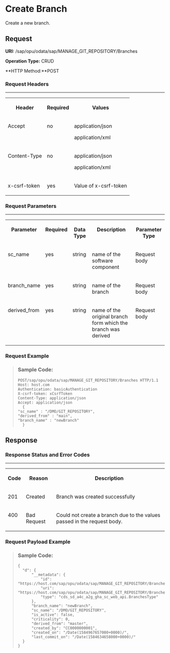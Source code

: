 <!-- loioa9ce22e685144dc88894067ead3b2778 -->

# Create Branch

Create a new branch.



<a name="loioa9ce22e685144dc88894067ead3b2778__section_u2x_zs4_bpb"/>

## Request

**URI:** /sap/opu/odata/sap/MANAGE\_GIT\_REPOSITORY/Branches

**Operation Type:** CRUD

**HTTP Method:**POST



### Request Headers

****


<table>
<tr>
<th valign="top">

Header

</th>
<th valign="top">

Required

</th>
<th valign="top">

Values

</th>
</tr>
<tr>
<td valign="top">

Accept

</td>
<td valign="top">

no

</td>
<td valign="top">

application/json

application/xml

</td>
</tr>
<tr>
<td valign="top">

Content-Type

</td>
<td valign="top">

no

</td>
<td valign="top">

application/json

application/xml

</td>
</tr>
<tr>
<td valign="top">

x-csrf-token

</td>
<td valign="top">

yes

</td>
<td valign="top">

Value of x-csrf-token

</td>
</tr>
</table>



### Request Parameters

****


<table>
<tr>
<th valign="top">

Parameter

</th>
<th valign="top">

Required

</th>
<th valign="top">

Data Type

</th>
<th valign="top">

Description

</th>
<th valign="top">

Parameter Type

</th>
</tr>
<tr>
<td valign="top">

sc\_name

</td>
<td valign="top">

yes

</td>
<td valign="top">

string

</td>
<td valign="top">

name of the software component

</td>
<td valign="top">

Request body

</td>
</tr>
<tr>
<td valign="top">

branch\_name

</td>
<td valign="top">

yes

</td>
<td valign="top">

string

</td>
<td valign="top">

name of the branch

</td>
<td valign="top">

Request body

</td>
</tr>
<tr>
<td valign="top">

derived\_from

</td>
<td valign="top">

yes

</td>
<td valign="top">

string

</td>
<td valign="top">

name of the original branch form which the branch was derived

</td>
<td valign="top">

Request body

</td>
</tr>
</table>



### Request Example

> ### Sample Code:  
> ```
> POST/sap/opu/odata/sap/MANAGE_GIT_REPOSITORY/Branches HTTP/1.1
> Host: host.com
> Authentication: basicAuthentication
> X-csrf-token: xCsrfToken
> Content-Type: application/json
> Accept: application/json
> 	{
> "sc_name" : "/DMO/GIT_REPOSITORY",
> "derived_from" : "main",
> "branch_name" : "newBranch"
> 	}
> 
> ```



<a name="loioa9ce22e685144dc88894067ead3b2778__section_tbd_zq4_bpb"/>

## Response



### Response Status and Error Codes

****


<table>
<tr>
<th valign="top">

Code

</th>
<th valign="top">

Reason

</th>
<th valign="top">

Description

</th>
</tr>
<tr>
<td valign="top">

201

</td>
<td valign="top">

Created

</td>
<td valign="top">

Branch was created successfully

</td>
</tr>
<tr>
<td valign="top">

400

</td>
<td valign="top">

Bad Request

</td>
<td valign="top">

Could not create a branch due to the values passed in the request body.

</td>
</tr>
</table>



### Request Payload Example

> ### Sample Code:  
> ```
> {
> 	"d": {
> 		"__metadata": {
> 			"id": "https://host.com/sap/opu/odata/sap/MANAGE_GIT_REPOSITORY/Branches(branch_name='newBranch',sc_name='/DMO/GIT_REPOSITORY')",
> 			"uri": "https://host.com/sap/opu/odata/sap/MANAGE_GIT_REPOSITORY/Branches(branch_name='newBranch',sc_name='/DMO/GIT_REPOSITORY')",
> 			"type": "cds_sd_a4c_a2g_gha_sc_web_api.BranchesType"
> 		},
> 		"branch_name": "newBranch",
> 		"sc_name": "/DMO/GIT_REPOSITORY",
> 		"is_active": false,
> 		"criticality": 0,
> 		"derived_from": "master",
> 		"created_by": "CC0000000001",
> 		"created_on": "/Date(1584967657000+0000)/",
> 		"last_commit_on": "/Date(1584634658000+0000)/"
> 	}
> }
> 
> ```

